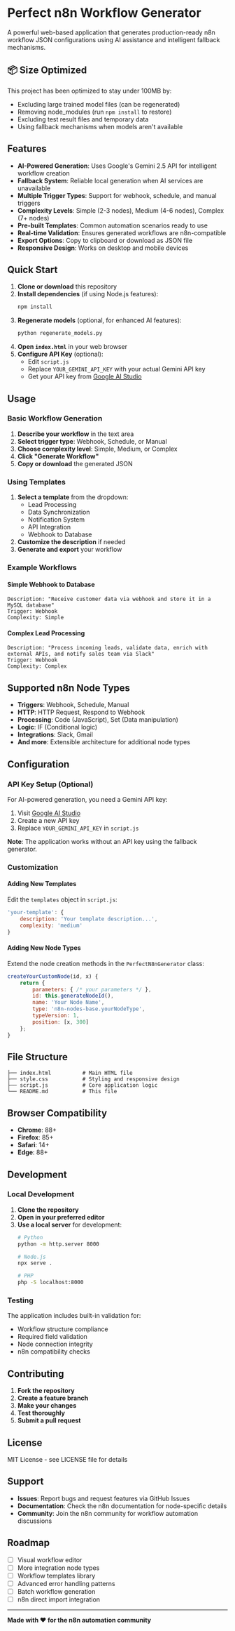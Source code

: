 # Perfect n8n Workflow Generator

A powerful web-based application that generates production-ready n8n workflow JSON configurations using AI assistance and intelligent fallback mechanisms.

## 📦 Size Optimized

This project has been optimized to stay under 100MB by:
- Excluding large trained model files (can be regenerated)
- Removing node_modules (run `npm install` to restore)
- Excluding test result files and temporary data
- Using fallback mechanisms when models aren't available

## Features

- **AI-Powered Generation**: Uses Google's Gemini 2.5 API for intelligent workflow creation
- **Fallback System**: Reliable local generation when AI services are unavailable
- **Multiple Trigger Types**: Support for webhook, schedule, and manual triggers
- **Complexity Levels**: Simple (2-3 nodes), Medium (4-6 nodes), Complex (7+ nodes)
- **Pre-built Templates**: Common automation scenarios ready to use
- **Real-time Validation**: Ensures generated workflows are n8n-compatible
- **Export Options**: Copy to clipboard or download as JSON file
- **Responsive Design**: Works on desktop and mobile devices

## Quick Start

1. **Clone or download** this repository
2. **Install dependencies** (if using Node.js features):
   ```bash
   npm install
   ```
3. **Regenerate models** (optional, for enhanced AI features):
   ```bash
   python regenerate_models.py
   ```
4. **Open `index.html`** in your web browser
5. **Configure API Key** (optional):
   - Edit `script.js`
   - Replace `YOUR_GEMINI_API_KEY` with your actual Gemini API key
   - Get your API key from [Google AI Studio](https://makersuite.google.com/app/apikey)

## Usage

### Basic Workflow Generation

1. **Describe your workflow** in the text area
2. **Select trigger type**: Webhook, Schedule, or Manual
3. **Choose complexity level**: Simple, Medium, or Complex
4. **Click "Generate Workflow"**
5. **Copy or download** the generated JSON

### Using Templates

1. **Select a template** from the dropdown:
   - Lead Processing
   - Data Synchronization
   - Notification System
   - API Integration
   - Webhook to Database
2. **Customize the description** if needed
3. **Generate and export** your workflow

### Example Workflows

#### Simple Webhook to Database
```
Description: "Receive customer data via webhook and store it in a MySQL database"
Trigger: Webhook
Complexity: Simple
```

#### Complex Lead Processing
```
Description: "Process incoming leads, validate data, enrich with external APIs, and notify sales team via Slack"
Trigger: Webhook
Complexity: Complex
```

## Supported n8n Node Types

- **Triggers**: Webhook, Schedule, Manual
- **HTTP**: HTTP Request, Respond to Webhook
- **Processing**: Code (JavaScript), Set (Data manipulation)
- **Logic**: IF (Conditional logic)
- **Integrations**: Slack, Gmail
- **And more**: Extensible architecture for additional node types

## Configuration

### API Key Setup (Optional)

For AI-powered generation, you need a Gemini API key:

1. Visit [Google AI Studio](https://makersuite.google.com/app/apikey)
2. Create a new API key
3. Replace `YOUR_GEMINI_API_KEY` in `script.js`

**Note**: The application works without an API key using the fallback generator.

### Customization

#### Adding New Templates

Edit the `templates` object in `script.js`:

```javascript
'your-template': {
    description: 'Your template description...',
    complexity: 'medium'
}
```

#### Adding New Node Types

Extend the node creation methods in the `PerfectN8nGenerator` class:

```javascript
createYourCustomNode(id, x) {
    return {
        parameters: { /* your parameters */ },
        id: this.generateNodeId(),
        name: 'Your Node Name',
        type: 'n8n-nodes-base.yourNodeType',
        typeVersion: 1,
        position: [x, 300]
    };
}
```

## File Structure

```
├── index.html          # Main HTML file
├── style.css           # Styling and responsive design
├── script.js           # Core application logic
└── README.md           # This file
```

## Browser Compatibility

- **Chrome**: 88+
- **Firefox**: 85+
- **Safari**: 14+
- **Edge**: 88+

## Development

### Local Development

1. **Clone the repository**
2. **Open in your preferred editor**
3. **Use a local server** for development:
   ```bash
   # Python
   python -m http.server 8000
   
   # Node.js
   npx serve .
   
   # PHP
   php -S localhost:8000
   ```

### Testing

The application includes built-in validation for:
- Workflow structure compliance
- Required field validation
- Node connection integrity
- n8n compatibility checks

## Contributing

1. **Fork the repository**
2. **Create a feature branch**
3. **Make your changes**
4. **Test thoroughly**
5. **Submit a pull request**

## License

MIT License - see LICENSE file for details

## Support

- **Issues**: Report bugs and request features via GitHub Issues
- **Documentation**: Check the n8n documentation for node-specific details
- **Community**: Join the n8n community for workflow automation discussions

## Roadmap

- [ ] Visual workflow editor
- [ ] More integration node types
- [ ] Workflow templates library
- [ ] Advanced error handling patterns
- [ ] Batch workflow generation
- [ ] n8n direct import integration

---

**Made with ❤️ for the n8n automation community**